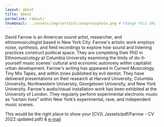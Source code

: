 ```yaml
---
layout: about
title: About
permalink: /about/
thumbnail: ../assets/img/certainlivespressphoto.png # Change this URL for diff profile picture
---
```


David Farrow is an American sound artist, researcher, and ethnomusicologist based in New York City. Farrow's artistic work employs noise, synthesis, and field recordings to explore how sound and listening practices construct political space. They are completing their PhD in Ethnomusicology at Columbia University examining the limits of do-it-yourself music scenes' cultural and economic autonomy within capitalist urban development. Farrow's writing has appeared in Current Musicology, Tiny Mix Tapes, and within zines published by evil dentist. They have delivered presentations on their research at Harvard University, Columbia University, Northwestern University, Georgetown University, and New York University. Farrow's audio/visual installation work has been exhibited at the University of London. They regularly perform experimental electronic music as “certain lives” within New York’s experimental, rave, and independent music scenes.


This would be the right place to show your [CV](../assets/pdf/Farrow - CV 2022 updated.pdf) & [e-mail](mailto:certainlives@gmail.com?subject=hey)
